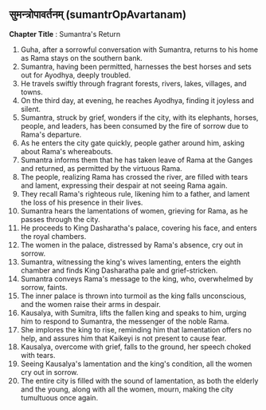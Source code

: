 ## सुमन्त्रोपावर्तनम् (sumantrOpAvartanam)

**Chapter Title** : Sumantra's Return

1. Guha, after a sorrowful conversation with Sumantra, returns to his home as Rama stays on the southern bank.
2. Sumantra, having been permitted, harnesses the best horses and sets out for Ayodhya, deeply troubled.
3. He travels swiftly through fragrant forests, rivers, lakes, villages, and towns.
4. On the third day, at evening, he reaches Ayodhya, finding it joyless and silent.
5. Sumantra, struck by grief, wonders if the city, with its elephants, horses, people, and leaders, has been consumed by the fire of sorrow due to Rama's departure.
6. As he enters the city gate quickly, people gather around him, asking about Rama's whereabouts.
7. Sumantra informs them that he has taken leave of Rama at the Ganges and returned, as permitted by the virtuous Rama.
8. The people, realizing Rama has crossed the river, are filled with tears and lament, expressing their despair at not seeing Rama again.
9. They recall Rama's righteous rule, likening him to a father, and lament the loss of his presence in their lives.
10. Sumantra hears the lamentations of women, grieving for Rama, as he passes through the city.
11. He proceeds to King Dasharatha's palace, covering his face, and enters the royal chambers.
12. The women in the palace, distressed by Rama's absence, cry out in sorrow.
13. Sumantra, witnessing the king's wives lamenting, enters the eighth chamber and finds King Dasharatha pale and grief-stricken.
14. Sumantra conveys Rama's message to the king, who, overwhelmed by sorrow, faints.
15. The inner palace is thrown into turmoil as the king falls unconscious, and the women raise their arms in despair.
16. Kausalya, with Sumitra, lifts the fallen king and speaks to him, urging him to respond to Sumantra, the messenger of the noble Rama.
17. She implores the king to rise, reminding him that lamentation offers no help, and assures him that Kaikeyi is not present to cause fear.
18. Kausalya, overcome with grief, falls to the ground, her speech choked with tears.
19. Seeing Kausalya's lamentation and the king's condition, all the women cry out in sorrow.
20. The entire city is filled with the sound of lamentation, as both the elderly and the young, along with all the women, mourn, making the city tumultuous once again.
